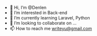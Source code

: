 - 👋 Hi, I’m @Denlen
- 👀 I’m interested in Back-end
- 🌱 I’m currently learning Laravel, Python
- 💞️ I’m looking to collaborate on ...
- 📫 How to reach me writeyu@gmail.com

<!---
Denlen/Denlen is a ✨ special ✨ repository because its `README.md` (this file) appears on your GitHub profile.
You can click the Preview link to take a look at your changes.
--->
